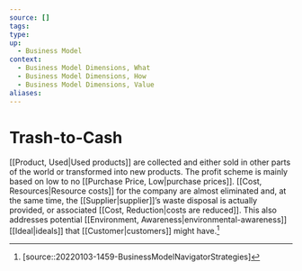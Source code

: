 ```yaml
---
source: []
tags: 
type:
up:
  - Business Model
context:
  - Business Model Dimensions, What
  - Business Model Dimensions, How
  - Business Model Dimensions, Value
aliases:
---
```


# Trash-to-Cash

[[Product, Used|Used products]] are collected and either sold in other parts of the world or transformed into new products. The profit scheme is mainly based on low to no [[Purchase Price, Low|purchase prices]]. [[Cost, Resources|Resource costs]] for the company are almost eliminated and, at the same time, the [[Supplier|supplier]]’s waste disposal is actually provided, or associated [[Cost, Reduction|costs are reduced]]. This also addresses potential [[Environment, Awareness|environmental-awareness]] [[Ideal|ideals]] that [[Customer|customers]] might have.[^1]

[^1]: [source::20220103-1459-BusinessModelNavigatorStrategies]
